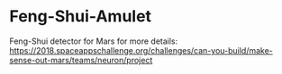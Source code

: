 # Feng-Shui-Amulet
Feng-Shui detector for Mars</h>
for more details: https://2018.spaceappschallenge.org/challenges/can-you-build/make-sense-out-mars/teams/neuron/project

